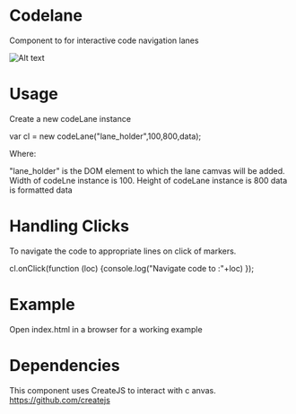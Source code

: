# Codelane

Component to for interactive code navigation lanes

![Alt text](https://raw.githubusercontent.com/kochumvk/codelane/master/images/sample.png)


# Usage
Create a new codeLane instance

var cl = new codeLane("lane_holder",100,800,data);

Where:

"lane_holder" is the DOM element to which the lane camvas will be added.
Width of codeLne instance is 100.
Height of codeLane instance is 800
data is formatted data

# Handling Clicks
To navigate the code to appropriate lines on click of markers.

cl.onClick(function (loc) {console.log("Navigate code to :"+loc) });

# Example

Open index.html in a browser for a working example

# Dependencies

This component uses CreateJS to interact with c anvas.
https://github.com/createjs


